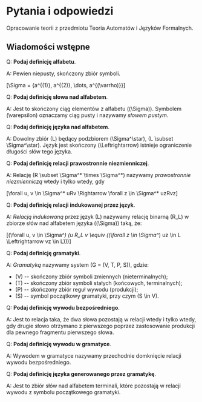 # Pytania i odpowiedzi

Opracowanie teorii z przedmiotu Teoria Automatów i Języków Formalnych.

## Wiadomości wstępne

Q: **Podaj definicję alfabetu**.

A: Pewien niepusty, skończony zbiór symboli.

\[\Sigma = \{a^{(1)}, a^{(2)}, \dots, a^{(\varrho)}\}\]

Q: **Podaj definicję słowa nad alfabetem**.

A: Jest to skończony ciąg elementów z alfabetu (\(\Sigma\)). Symbolem \(\varepsilon\) oznaczamy ciąg pusty i nazywamy _słowem pustym_.

Q: **Podaj definicję języka nad alfabetem**.

A: Dowolny zbiór \(L\) będący podzbiorem \(\Sigma^\star\), \(L \subset \Sigma^\star\). Język jest skończony \(\Leftrightarrow\) istnieje ograniczenie długości słów tego języka.

Q: **Podaj definicję relacji prawostronnie niezmienniczej**.

A: Relację \(R \subset \Sigma^* \times \Sigma^*\) nazywamy _prawostronnie niezmienniczą_ wtedy i tylko wtedy, gdy

\[\forall u, v \in \Sigma^* uRv \Rightarrow \forall z \in \Sigma^* uzRvz\]

Q: **Podaj definicję relacji indukowanej przez język**.

A: _Relacją indukowaną_ przez język \(L\) nazywamy relację binarną \(R_L\) w zbiorze słów nad alfabetem języka (\(\Sigma\)) taką, że:

\[(\forall u, v \in \Sigma^*) (u R_L v \equiv ((\forall z \in \Sigma^*) uz \in L \Leftrightarrow vz \in L)))\]

Q: **Podaj definicję gramatyki**.

A: _Gramatyką_ nazywamy system \(G = (V, T, P, S)\), gdzie:

* \(V\) -- skończony zbiór symboli zmiennych (nieterminalnych);
* \(T\) -- skończony zbiór symboli stałych (końcowych, terminalnych);
* \(P\) -- skończony zbiór reguł wywodu (produkcji);
* \(S\) -- symbol początkowy gramatyki, przy czym \(S \in V\).

Q: **Podaj definicję wywodu bezpośredniego**.

A: Jest to relacja taka, że dwa słowa pozostają w relacji wtedy i tylko wtedy, gdy drugie słowo otrzymano z pierwszego poprzez zastosowanie produkcji dla pewnego fragmentu pierwszego słowa.

Q: **Podaj definicję wywodu w gramatyce**.

A: Wywodem w gramatyce nazywamy przechodnie domknięcie relacji wywodu bezpośredniego.

Q: **Podaj definicję języka generowanego przez gramatykę**.

A: Jest to zbiór słów nad alfabetem terminali, które pozostają w relacji wywodu z symbolu początkowego gramatyki.
